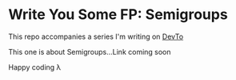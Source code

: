 # Write You Some FP: Semigroups

This repo accompanies a series I'm writing on [DevTo](https://dev.to/moosch)

This one is about Semigroups...Link coming soon

Happy coding λ
